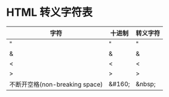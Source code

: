# HTML 转义字符表

| 字符                         | 十进制 | 转义字符 |
| ------------------------------ | ------ | -------- |
| "                              | &#34;  | &quot;   |
| &                              | &#38;  | &amp;    |
| <                              | &#60;  | &lt;     |
| >                              | &#62;  | &gt;     |
| 不断开空格(non-breaking space) | \&#160; | \&nbsp;   |
